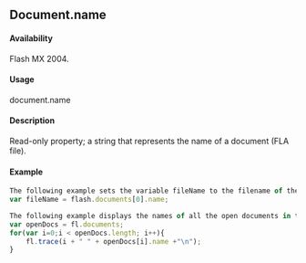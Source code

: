 ## Document.name

#### Availability

Flash MX 2004.

#### Usage

document.name

#### Description

Read-only property; a string that represents the name of a document (FLA file).

#### Example

```javascript
The following example sets the variable fileName to the filename of the first document in the documents array:
var fileName = flash.documents[0].name;

The following example displays the names of all the open documents in the Output panel:
var openDocs = fl.documents;
for(var i=0;i < openDocs.length; i++){ 
    fl.trace(i + " " + openDocs[i].name +"\n");
}

```